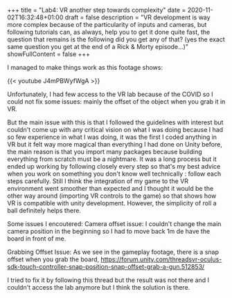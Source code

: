 +++
title = "Lab4: VR another step towards complexity"
date = 2020-11-02T16:32:48+01:00
draft = false
description = "VR development is way more complex because of the particularity of inputs and cameras, but following tutorials can, as always, help you to get it done quite fast, the question that remains is the following did you get any of that? (yes the exact same question you get at the end of a Rick & Morty episode...)"
showFullContent = false
+++

I managed to make things work as this footage shows:

{{< youtube J4mPBWyfWgA >}}



Unfortunately, I had few access to the VR lab because of the COVID so I could not fix some issues: mainly the offset of the object when you grab it in VR.

But the main issue with this is that I followed the guidelines with interest but couldn't come up with any critical vision on what I was doing because I had so few experience in what I was doing, it was the first I coded anything in VR but it felt way more magical than everything I had done on Unity before, the main reason is that you import many packages because building everything from scratch must be a nightmare. It was a long process but it ended up working by following closely every step so that's my best advice when you work on something you don't know well technically : follow each steps carefully.
Still I think the integration of my game to the VR environment went smoother than expected and I thought it would be the other way around (importing VR controls to the game) so that shows how VR is compatible with unity development. However, the simplicity of roll a ball definitely helps there. 


Some issues I encoutered:
Camera offset issue: I couldn't change the main camera position in the beginning so I had to move back 1m de have the board in front of me.

Grabbing Offset Issue: As we see in the gameplay footage, there is a snap offset when you grab the board,
https://forum.unity.com/threadsvr-oculus-sdk-touch-controller-snap-position-snap-offset-grab-a-gun.512853/

I tried to fix it by following this thread but the result was not there and I couldn't access the lab anymore but I think the solution is there.